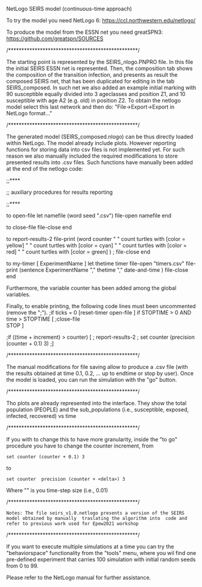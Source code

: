 NetLogo SEIRS model (continuous-time approach)

To try the model you need NetLogo 6: https://ccl.northwestern.edu/netlogo/

To produce the model from the ESSN net you need greatSPN3: https://github.com/greatspn/SOURCES

/*************************************************/

The starting point is represented by the SEIRS_nlogo.PNPRO file. In  this file the initial SEIRS ESSN net is represented. Then, the composition tab shows the composition of the transition infection, and presents as result the composed SEIRS net, that has been duplicated for editing in the tab SEIRS_composed. In such net we also  added an example initial marking with 90 susceptible equally divided into 3 ageclasses and position Z1, and  10 susceptible with age A2 (e.g. old) in position Z2.
To obtain the netlogo model select this last network and then do: "File->Export->Export in NetLogo format..."

/*************************************************/

The generated model (SEIRS_composed.nlogo) can be thus directly loaded within NetLogo. The model already include plots. However reporting functions for storing data into csv files is not implemented yet. For such reason we also manually included  the required modifications to store presented results into .csv files. Such functions  have manually been added at the end of the netlogo code:
    
;;****

;; auxiliary procedures for results reporting

;;****

to open-file
  let namefile (word  seed ".csv")
  file-open   namefile
end

to close-file
file-close
end

to report-results-2
        file-print (word counter " " count turtles with [color = yellow] " "  count turtles with [color = cyan] " "  count turtles with [color = red] " "  count turtles with [color = green] )
       ; file-close
end

to my-timer [ ExperimentName ]
        let thetime timer
        file-open "timers.csv"
        file-print (sentence ExperimentName "," thetime "," date-and-time )
        file-close
end
    
Furthermore, the variable counter has been added among the global variables.

Finally, to enable printing, the following code lines must been uncommented (remove the ";").
;if ticks = 0 [reset-timer open-file ]
if STOPTIME > 0 AND time > STOPTIME [ 
    ;close-file  
 STOP ]  

 ;if ((time + increment) > counter)  [ 
 ;  report-results-2
 ;   set counter (precision (counter + 0.1) 3)
 ;]
  
/*************************************************/
   
The manual modifications for file saving allow to produce a <seed>.csv file (with the results  obtained at time 0.1, 0.2, ... up to endtime or stop by user).
Once the model is loaded, you can run the simulation with the "go" button.

/*************************************************/

Tho plots are already represented into the interface. They  show  the total population (PEOPLE) and the sub_populations (i.e., susceptible, exposed, infected, recovered) vs time 

/*************************************************/

If you with to change this to have more granularity, 
inside the "to go" procedure you have to change 
the counter increment, from

    set counter (counter + 0.1) 3
  
to 

    set counter  precision (counter + <delta>) 3

Where "<delta>" is you time-step size (i.e., 0.01)

/*************************************************/

    Notes: The file seirs_v1.0.netlogo presents a version of the SEIRS model obtained by manually  traslating the algorithm into  code and refer to previous work used for Epew2021 workshop

/*************************************************/

If you want to execute multiple simulations at a time you 
can try the "behaviorspace" functionality from the "tools"
menu, where you wil find one pre-defined experiment that carries 100 simulation with initial random seeds from 0 to 99.

Please refer to the NetLogo manual for further assistance.


